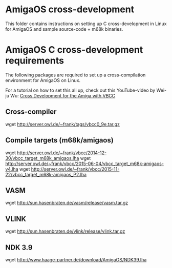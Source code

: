 # AmigaOS cross-development

This folder contains instructions on setting up C cross-development in Linux for AmigaOS and sample source-code + m68k binaries.

# AmigaOS C cross-development requirements

The following packages are required to set up a cross-compilation environment for AmigaOS on Linux.

For a tutorial on how to set this all up, check out this YouTube-video by Wei-ju Wu:
[Cross Development for the Amiga with VBCC](https://www.youtube.com/watch?v=vFV0oEyY92I&ab_channel=Wei-juWu)

## Cross-compiler
wget http://server.owl.de/~frank/tags/vbcc0_9e.tar.gz

## Compile targets (m68k/amigaos)
wget http://server.owl.de/~frank/vbcc/2014-12-30/vbcc_target_m68k_amigaos.lha
wget http://server.owl.de/~frank/vbcc/2015-06-04/vbcc_target_m68k-amigaos-v4.lha
wget http://server.owl.de/~frank/vbcc/2015-11-22/vbcc_target_m68k-amigaos_P2.lha

## VASM
wget http://sun.hasenbraten.de/vasm/release/vasm.tar.gz

## VLINK
wget http://sun.hasenbraten.de/vlink/release/vlink.tar.gz

## NDK 3.9
wget http://www.haage-partner.de/download/AmigaOS/NDK39.lha
